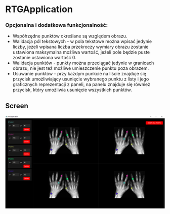 # RTGApplication

### Opcjonalna i dodatkowa funkcjonalność:
* Współrzędne punktów określane są względem obrazu.
* Walidacja pól tekstowych - w pola tekstowe można wpisać jedynie liczby, jeżeli wpisana liczba przekroczy wymiary obrazu zostanie ustawiona maksymalna możliwa wartość, jeżeli pole będzie puste zostanie ustawiona wartość 0.
* Walidacja punktów - punkty można przeciągać jedynie w granicach obrazu, nie jest też możliwe umieszczenie punktu poza obrazem.
* Usuwanie punktów - przy każdym punkcie na liście znajduje się przycisk umożliwiający usunięcie wybranego punktu z listy i jego graficznych reprezentacji z paneli, na panelu znajduje się również przycisk, który umożliwia usunięcie wszystkich punktów.

## Screen

<p align="center">
  <img src="screenshots/RTGApplicationView.png">
</p>
